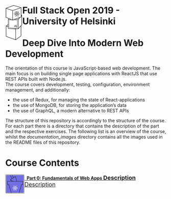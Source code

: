 <h1>
  <img src="https://raw.githubusercontent.com/katerina-tziala/fullstackopen2019/master/documentation_images/logo.png" alt="course logo" width="auto" height="110" align="left" >
  Full Stack Open 2019 - University of Helsinki<br/><br/>Deep Dive Into Modern Web Development<br/>
</h1>

The orientation of this course is JavaScript-based web development. The main focus is on building single page applications with ReactJS that use REST APIs built with Node.js.<br/>
The course covers development, testing, configuration, environment management, and additionally:

- the use of Redux, for managing the state of React-applications
- the use of MongoDB, for storing the application’s data
- the use of GraphQL, a modern alternative to REST APIs

The structure of this repository is accordingly to the structure of the course. For each part there is a directory that contains the description of the part and the respective exercises. The following list is an overview of the course, whilst the *documentation_images* directory contains all the images used in the README files of this repository.


# Course Contents

<a class="button" href="https://github.com/katerina-tziala/fullstackopen2019/tree/master/part0" aria-label="access part 0">
  <img src="https://raw.githubusercontent.com/katerina-tziala/fullstackopen2019/master/documentation_images/part0_logo.png" alt="part logo" width="60" height="60" align="left"/>
  <b>	&nbsp;&nbsp;Part 0: Fundamentals of Web Apps <font size="+1">Description</font></b>
  <font size="+1">Description</font>
</a>

<!-- <br/>
<br/>
<h1>Course Contents</h1>
<h2>
<img src="https://raw.githubusercontent.com/katerina-tziala/fullstackopen2019/master/documentation_images/part0_logo.png" alt="part logo" width="60" height="60" align="left" >
<br/>Part 0: Fundamentals of Web Apps<br/>
</h2>

The first section of this part deals with the practicalities of taking this course, whilst the second section provides an overview of the basics of web development, and also the advances in web application development during the last few decades.

***Sections of Part 0:***

<ol type="A">
  <li>General Info</li>
  <li>Fundamentals of Web Apps</li>
</ol>

<h2>
<img src="https://raw.githubusercontent.com/katerina-tziala/fullstackopen2019/master/documentation_images/part1_logo.png" alt="part logo" width="60" height="60" align="left" >
<br/>Part 1: Introduction to React<br/>
</h2>

This part introduces the React-library and it's core conceps, which will be used to write the frontend code of the apps to be developed. Additionally, this part presents some features of Javascript that are important for understanding React.

***Sections of Part 1:***

<ol type="A">
  <li>Introduction to React</li>
  <li>JavaScript</li>
  <li>Component state, event handlers</li>
  <li>A more complex state, debugging React Apps</li>
</ol>

<h2>
<img src="https://raw.githubusercontent.com/katerina-tziala/fullstackopen2019/master/documentation_images/part2_logo.png" alt="part logo" width="60" height="60" align="left" >
<br/>Part 2: Communicating with Server<br/>
</h2>

This part builds up the knowledge on React-library. Firstly, it presents how to render a data collection, like a list of names, on the screen. After this, it deals with how a user can submit data to a React application using HTML forms. Next, the focus shifts towards looking at how JavaScript code in the browser can fetch and handle data stored in a remote backend server. Lastly, it provides a quick look at a few simple ways of adding CSS styles to React applications.

***Sections of Part 2:***

<ol type="A">
  <li>Rendering a collection, modules</li>
  <li>Forms</li>
  <li>Getting data from Server</li>
  <li>Altering data in Server</li>
  <li>Adding styles to React App</li>
</ol>

<h2>
<img src="https://raw.githubusercontent.com/katerina-tziala/fullstackopen2019/master/documentation_images/part3_logo.png" alt="part logo" width="60" height="60" align="left" >
<br/>Part 3: Programming a Server with NodeJS and Express<br/>
</h2>

In this part the focus shifts towards the backend, that is, towards implementing functionality on the server side of the stack. It covers the implementation of a simple REST API in Node.js by using the Express library, and the application's data are stored in a MongoDB database. Last but not least, a fully developed app is being deployed to the internet, on the
[**Heroku Platform**](https://www.heroku.com/platform).

***Sections of Part 3:***

<ol type="A">
  <li>Node.js and Express</li>
  <li>Deploying App to Internet</li>
  <li>Saving data to MongoDB</li>
  <li>Validation and ESLint</li>
</ol>

The code of the developed App that was deployed on Heroku can be found in [**phonebook_app repository**](https://github.com/katerina-tziala/phonebook_app), whilst the app can be accessed here:
[**PhoneBook App**](https://phonebook-app-kt.herokuapp.com/).

<h2>
<img src="https://raw.githubusercontent.com/katerina-tziala/fullstackopen2019/master/documentation_images/part4_logo.png" alt="part logo" width="60" height="60" align="left" >
<br/>Part 4: Testing Express Servers, User Administration<br/>
</h2>

In this part, the course advances the knowledge on backend. The first major theme is writing unit and integration tests for the backend. After covering testing, it deals with implementing user authentication and authorization.

***Sections of Part 4:***

<ol type="A">
  <li>Structure of backend application, introduction to testing</li>
  <li>Testing the Backend</li>
  <li>User Administration</li>
  <li>Token Authentication</li>
</ol>
<h2>
<img src="https://raw.githubusercontent.com/katerina-tziala/fullstackopen2019/master/documentation_images/part5_logo.png" alt="part logo" width="60" height="60" align="left" >
<br/>Part 5: Testing React Apps, Custom Hooks<br/>
</h2>

In this part the focus shifts again towards the frontend, starting with a look at different possibilities for testing the React code. Also, this part focuses on implementing token based authentication which will enable users to log in to applications.

***Sections of Part 5:***

<ol type="A">
  <li>Login in frontend</li>
  <li>props.children and proptypes</li>
  <li>Testing React Apps</li>
  <li>Custom Hooks</li>
</ol>

<h2>
<img src="https://raw.githubusercontent.com/katerina-tziala/fullstackopen2019/master/documentation_images/part6_logo.png" alt="part logo" width="60" height="60" align="left" >
<br/>Part 6: State management with Redux<br/>
</h2>

In this part, the Redux-library is introduced, which is currently the most popular solution for managing the state of React-applications.

***Sections of Part 6:***

<ol type="A">
  <li>Flux-architecture and Redux</li>
  <li>Many reducers, connect</li>
  <li>Communicating with server in a redux application</li>
</ol>

<h2>
<img src="https://raw.githubusercontent.com/katerina-tziala/fullstackopen2019/master/documentation_images/part7_logo.png" alt="part logo" width="60" height="60" align="left" >
<br/>Part 7: React Router, Styling App with CSS and Webpack<br/>
</h2>

The seventh part of the course touches on several different themes. It starts with React-Router, which helps in dividing an application into different views that are shown based on the URL in the browser's address bar. Next, it presents a few more ways to add CSS-styles to React applications. After this, it presents how Webpack works and how we can use it to configure the applications ourselves.

***Sections of Part 7:***

<ol type="A">
  <li>React-Router</li>
  <li>More about styles</li>
  <li>Webpack</li>
  <li>Class Components, E2E-testing</li>
  <li>Miscellaneous</li>
</ol>

<h2>
<img src="https://raw.githubusercontent.com/katerina-tziala/fullstackopen2019/master/documentation_images/part8_logo.png" alt="part logo" width="60" height="60" align="left" >
<br/>Part 8: GraphQL<br/>
</h2>

This part of the course is about GraphQL, Facebook's alternative to REST for communication between browser and a server.

***Sections of Part 8:***

<ol type="A">
  <li>GraphQL-Server</li>
  <li>React and GraphQL</li>
  <li>Database and User Administration</li>
  <li> Login and Updating the Cache</li>
  <li>Fragments and Subscriptions</li>
</ol> -->
